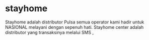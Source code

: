 # stayhome
 Stayhome adalah distributor Pulsa semua operator kami hadir untuk NASIONAL melayani dengan sepenuh hati.  Stayhome center adalah distributor yang transaksinya melalui SMS ,
